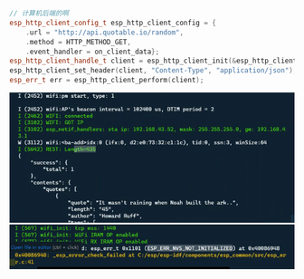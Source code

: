 ```C++
// 计算机后端的啊
esp_http_client_config_t esp_http_client_config = {
    .url = "http://api.quotable.io/random",
    .method = HTTP_METHOD_GET,
    .event_handler = on_client_data};
esp_http_client_handle_t client = esp_http_client_init(&esp_http_client_config);
esp_http_client_set_header(client, "Content-Type", "application/json");
esp_err_t err = esp_http_client_perform(client);
```
![backend](https://github.com/afterCherry/Learn-ESP32/blob/main/Images/totally%20backend.png)
![connect error](https://github.com/afterCherry/Learn-ESP32/blob/main/Images/client%20connect%20error.png) <br>

